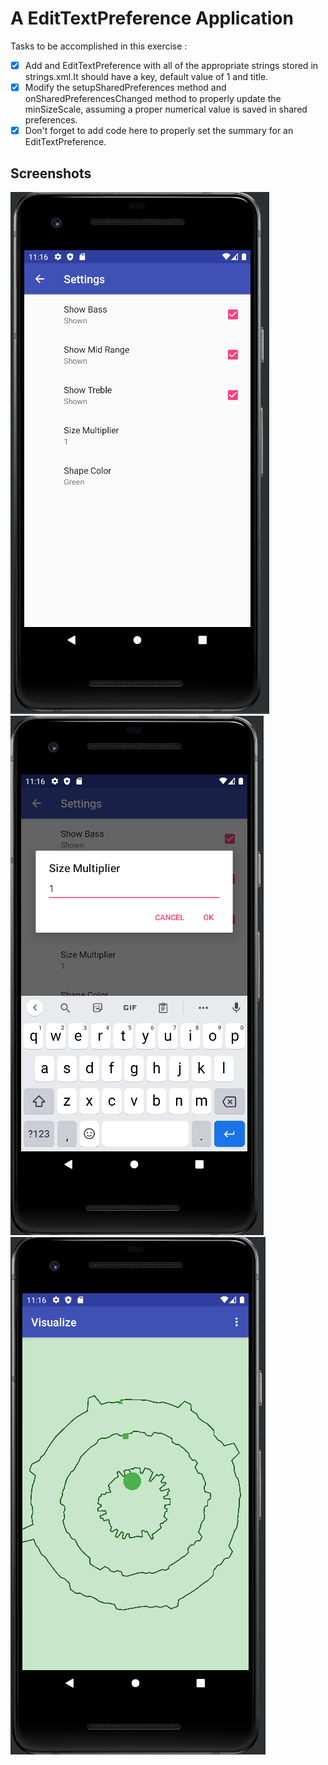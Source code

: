# A EditTextPreference Application

Tasks to be accomplished in this exercise :
- [x] Add and EditTextPreference with all of the appropriate strings stored in strings.xml.It should have a key, default value of 1 and title.
- [x] Modify the setupSharedPreferences method and onSharedPreferencesChanged method to properly update the minSizeScale, assuming a proper numerical value is saved in shared preferences.
- [x] Don't forget to add code here to properly set the summary for an EditTextPreference.

## Screenshots

![img1](https://github.com/kuluruvineeth/CoreAndroidConcepts/blob/6.9-EditTextPreference/Screenshots/img.png)
![img2](https://github.com/kuluruvineeth/CoreAndroidConcepts/blob/6.9-EditTextPreference/Screenshots/img_1.png)
![img3](https://github.com/kuluruvineeth/CoreAndroidConcepts/blob/6.9-EditTextPreference/Screenshots/img_2.png)